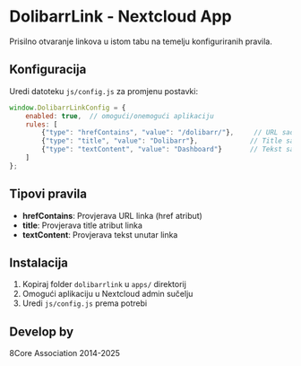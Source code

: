 # DolibarrLink - Nextcloud App

Prisilno otvaranje linkova u istom tabu na temelju konfiguriranih pravila.

## Konfiguracija

Uredi datoteku `js/config.js` za promjenu postavki:

```javascript
window.DolibarrLinkConfig = {
    enabled: true,  // omogući/onemogući aplikaciju
    rules: [
        {"type": "hrefContains", "value": "/dolibarr/"},     // URL sadrži
        {"type": "title", "value": "Dolibarr"},             // Title sadrži  
        {"type": "textContent", "value": "Dashboard"}       // Tekst sadrži
    ]
};
```

## Tipovi pravila

- **hrefContains**: Provjerava URL linka (href atribut)
- **title**: Provjerava title atribut linka
- **textContent**: Provjerava tekst unutar linka

## Instalacija

1. Kopiraj folder `dolibarrlink` u `apps/` direktorij
2. Omogući aplikaciju u Nextcloud admin sučelju
3. Uredi `js/config.js` prema potrebi

## Develop by

8Core Association 2014-2025